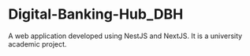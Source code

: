 # Digital-Banking-Hub_DBH
A web application developed using NestJS and NextJS. It is a university academic project.
